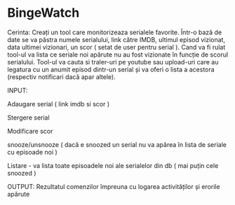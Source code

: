 # BingeWatch

Cerinta:
Creați un tool care monitorizeaza serialele favorite. Într-o bază de date se va păstra numele
serialului, link către IMDB, ultimul episod vizionat, data ultimei vizionari, un scor ( setat de
user pentru serial ). Cand va fi rulat tool-ul va lista ce seriale noi apărute nu au fost vizionate
în funcție de scorul serialului. Tool-ul va cauta si traler-uri pe youtube sau upload-uri care au
legatura cu un anumit episod dintr-un serial și va oferi o lista a acestora (respectiv notificari
dacă apar altele).

INPUT:

Adaugare serial ( link imdb si scor )

Stergere serial

Modificare scor

snooze/unsnooze ( dacă e snoozed un serial nu va apărea în lista de seriale cu episoade noi
)

Listare - va lista toate episoadele noi ale serialelor din db ( mai puțin cele snoozed )

OUTPUT:
Rezultatul comenzilor împreuna cu logarea activităților și erorile apărute
